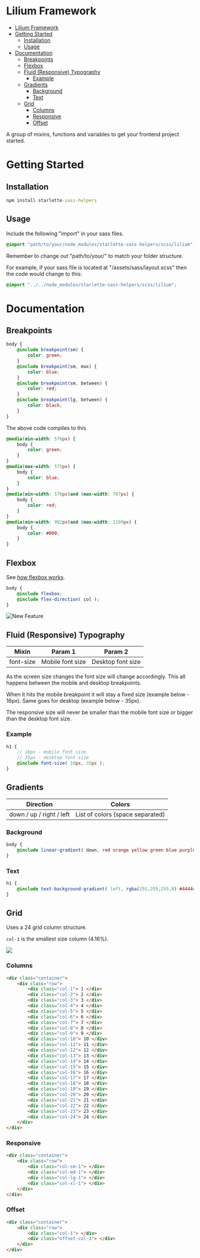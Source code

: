 # Lilium Framework

- [Lilium Framework](#lilium-framework)
- [Getting Started](#getting-started)
	- [Installation](#installation)
	- [Usage](#usage)
- [Documentation](#documentation)
	- [Breakpoints](#breakpoints)
	- [Flexbox](#flexbox)
	- [Fluid (Responsive) Typography](#fluid-responsive-typography)
		- [Example](#example)
	- [Gradients](#gradients)
		- [Background](#background)
		- [Text](#text)
	- [Grid](#grid)
		- [Columns](#columns)
		- [Responsive](#responsive)
		- [Offset](#offset)

A group of mixins, functions and variables to get your frontend project started.

# Getting Started

## Installation

```cmd
npm install starlette-sass-helpers
```

## Usage

Include the following "import" in your sass files. 

```scss
@import "path/to/your/node_modules/starlette-sass-helpers/scss/lilium";
```

Remember to change out "path/to/your/" to match your folder structure.

For example, if your sass file is located at "/assets/sass/layout.scss" then the code would change to this:

```scss
@import "../../node_modules/starlette-sass-helpers/scss/lilium";
```

# Documentation

## Breakpoints

```scss
body {
    @include breakpoint(sm) { 
        color: green;
    }
    @include breakpoint(sm, max) { 
        color: blue;
    }
    @include breakpoint(sm, between) {
        color: red;
    }
    @include breakpoint(lg, between) {
        color: black;
    }
}
```

The above code compiles to this

```css
@media(min-width: 576px) {
    body {
        color: green;
    }
}
@media(max-width: 575px) {
    body {
        color: blue;
    }
}
@media(min-width: 576px)and (max-width: 767px) {
    body {
        color: red;
    }
}
@media(min-width: 992px)and (max-width: 1199px) {
    body {
        color: #000;
    }
}
```

## Flexbox

See [how flexbox works](https://developer.mozilla.org/en-US/docs/Glossary/Flexbox). 

```scss
body {
    @include flexbox;
    @include flex-direction( col );
}
```

![New Feature](https://user-images.githubusercontent.com/19154356/124391000-9c725d80-dcee-11eb-953f-4044ca557752.png)

## Fluid (Responsive) Typography

| Mixin | Param 1 | Param 2 |
|---|---|---|
| font-size | Mobile font size | Desktop font size |

As the screen size changes the font size will change accordingly. This all happens between the mobile and desktop breakpoints.

When it hits the mobile breakpoint it will stay a fixed size (example below - 16px). Same goes for desktop (example below - 35px).

The responsive size will never be smaller than the mobile font size or bigger than the desktop font size. 

### Example

```scss
h1 {
    // 16px - mobile font size
    // 35px - desktop font size
    @include font-size( 16px, 35px );
}
```

## Gradients

| Direction | Colors |
|---|---|
| down / up / right / left | List of colors (space separated) |

### Background

```scss
body {
    @include linear-gradient( down, red orange yellow green blue purple pink );
}
```

### Text

```scss
h1 {
    @include text-background-gradient( left, rgba(255,255,255,0) #444444 );
}
```

## Grid

Uses a 24 grid column structure.

`col-1` is the smallest size column (4.16%).

![](https://user-images.githubusercontent.com/19154356/124390915-22da6f80-dcee-11eb-859b-6268b143a8e9.png)

### Columns

```html
<div class="container">
    <div class="row">
        <div class="col-1"> 1 </div>
        <div class="col-2"> 2 </div>
        <div class="col-3"> 3 </div>
        <div class="col-4"> 4 </div>
        <div class="col-5"> 5 </div>
        <div class="col-6"> 6 </div>
        <div class="col-7"> 7 </div>
        <div class="col-8"> 8 </div>
        <div class="col-9"> 9 </div>
        <div class="col-10"> 10 </div>
        <div class="col-11"> 11 </div>
        <div class="col-12"> 12 </div>
        <div class="col-13"> 13 </div>
        <div class="col-14"> 14 </div>
        <div class="col-15"> 15 </div>
        <div class="col-16"> 16 </div>
        <div class="col-17"> 17 </div>
        <div class="col-18"> 18 </div>
        <div class="col-19"> 19 </div>
        <div class="col-20"> 20 </div>
        <div class="col-21"> 21 </div>
        <div class="col-22"> 22 </div>
        <div class="col-23"> 23 </div>
        <div class="col-24"> 24 </div>
    </div>
</div>
```

### Responsive

```html
<div class="container">
    <div class="row">
        <div class="col-sm-1"> </div>
        <div class="col-md-1"> </div>
        <div class="col-lg-1"> </div>
        <div class="col-xl-1"> </div>
    </div>
</div>
```

### Offset

```html
<div class="container">
    <div class="row">
        <div class="col-1"> </div>
        <div class="offset-col-1"> </div>
    </div>
</div>
```
